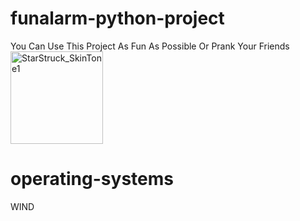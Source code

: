 # funalarm-python-project
You Can Use This Project As Fun As Possible Or Prank Your Friends
<img width="148" alt="StarStruck_SkinTone1" src="https://github.com/mahdiricky/funalarm-python-project/assets/150655877/e8d87e0a-f82b-4536-8b90-0cb63a168ecf">
# operating-systems
 WIND







